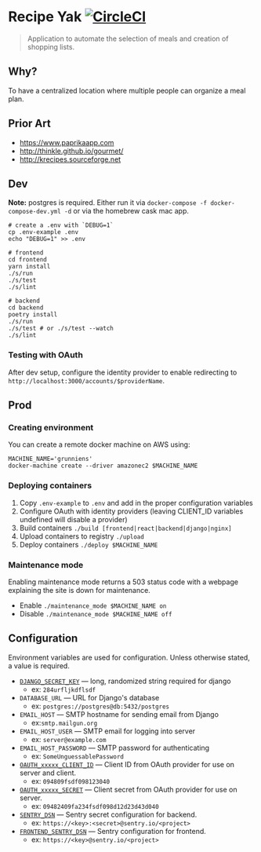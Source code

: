 # Recipe Yak [![CircleCI](https://circleci.com/gh/recipeyak/recipeyak.svg?style=svg)](https://circleci.com/gh/recipeyak/recipeyak)
> Application to automate the selection of meals and creation of shopping lists.

## Why?

To have a centralized location where multiple people can organize a meal plan.

## Prior Art

- <https://www.paprikaapp.com>
- <http://thinkle.github.io/gourmet/>
- <http://krecipes.sourceforge.net>

## Dev

**Note:** postgres is required. Either run it via `docker-compose -f
docker-compose-dev.yml -d` or via the homebrew cask mac app.

```shell
# create a .env with `DEBUG=1`
cp .env-example .env
echo "DEBUG=1" >> .env

# frontend
cd frontend
yarn install
./s/run
./s/test
./s/lint

# backend
cd backend
poetry install
./s/run
./s/test # or ./s/test --watch
./s/lint
```

### Testing with OAuth

After dev setup, configure the identity provider to enable redirecting to
`http://localhost:3000/accounts/$providerName`.

## Prod
### Creating environment
You can create a remote docker machine on AWS using:
```shell
MACHINE_NAME='grunniens'
docker-machine create --driver amazonec2 $MACHINE_NAME
```

### Deploying containers

1. Copy `.env-example` to `.env` and add in the proper configuration variables
2. Configure OAuth with identity providers (leaving CLIENT_ID variables undefined will disable a provider)
3. Build containers `./build [frontend|react|backend|django|nginx]`
4. Upload containers to registry `./upload`
5. Deploy containers `./deploy $MACHINE_NAME`

### Maintenance mode

Enabling maintenance mode returns a 503 status code with a webpage explaining the site is down for maintenance.

- Enable `./maintenance_mode $MACHINE_NAME on`
- Disable `./maintenance_mode $MACHINE_NAME off`

## Configuration
Environment variables are used for configuration. Unless otherwise stated, a value is required.

- [`DJANGO_SECRET_KEY`][django-secret] — long, randomized string required for django
    + ex: `284urfljkdflsdf`
- `DATABASE_URL` — URL for Django's database
    + ex: `postgres://postgres@db:5432/postgres`
- `EMAIL_HOST` — SMTP hostname for sending email from Django
    + ex:`smtp.mailgun.org`
- `EMAIL_HOST_USER` — SMTP email for logging into server
    + ex: `server@example.com`
- `EMAIL_HOST_PASSWORD` — SMTP password for authenticating
    + ex: `SomeUnguessablePassword`
-   [`OAUTH_xxxxx_CLIENT_ID`][github-oauth] — Client ID from OAuth provider for use on server and client.
    +   ex: `094809fsdf098123040`
- [`OAUTH_xxxxx_SECRET`][github-oauth] — Client secret from OAuth provider for use on server.
    + ex: `09482409fa234fsdf098d12d23d43d040`
- [`SENTRY_DSN`][sentry-dsn] — Sentry secret configuration for backend.
    + ex: `https://<key>:<secret>@sentry.io/<project>`
- [`FRONTEND_SENTRY_DSN`][sentry-dsn] — Sentry configuration for frontend.
    + ex: `https://<key>@sentry.io/<project>`

[django-secret]: https://docs.djangoproject.com/en/dev/ref/settings/#std:setting-SECRET_KEY
[sentry-dsn]: https://docs.sentry.io/quickstart/#about-the-dsn
[github-redirect-uri]: https://developer.github.com/apps/building-oauth-apps/authorization-options-for-oauth-apps/#redirect-urls
[github-oauth]: https://developer.github.com/apps/building-oauth-apps/authorization-options-for-oauth-apps/#web-application-flow
[drknox]: https://github.com/James1345/django-rest-knox
